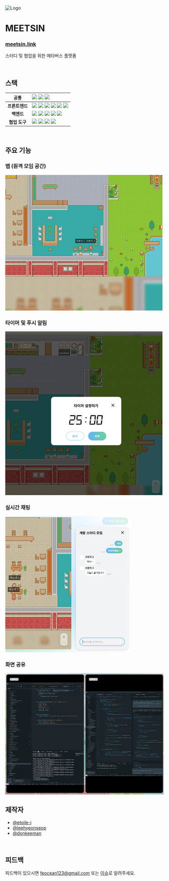 <img src="/client/public/favicon.ico" width="100px" alt="Logo"/>

# MEETSIN

### [meetsin.link](meetsin.link)

스터디 및 협업을 위한 메타버스 플랫폼

<br>

## 스택

|      공통      | <img src="https://img.shields.io/badge/TypeScript-3178C6?style=for-the-badge&logo=TypeScript&logoColor=white"> <img src="https://img.shields.io/badge/Socket.IO-010101?style=for-the-badge&logo=Socket.IO&logoColor=white"> <img src="https://img.shields.io/badge/GitHub Actions-2088FF?style=for-the-badge&logo=GitHubActions&logoColor=white">                                                                                                                                                                                                                                                                                        |
| :------------: | :--------------------------------------------------------------------------------------------------------------------------------------------------------------------------------------------------------------------------------------------------------------------------------------------------------------------------------------------------------------------------------------------------------------------------------------------------------------------------------------------------------------------------------------------------------------------------------------------------------------------------------------- |
| **프론트엔드** | <img src="https://img.shields.io/badge/Next.js-000000?style=for-the-badge&logo=Next.js&logoColor=white"> <img src="https://img.shields.io/badge/TanStack Query-EF4444?style=for-the-badge&logo=TanStackQuery&logoColor=white"> <img src="https://img.shields.io/badge/jotai-ffffff?style=for-the-badge&logo=jotai&logoColor=white"> <img src="https://img.shields.io/badge/sass-DB7093?style=for-the-badge&logo=sass&logoColor=white"> <img src="https://img.shields.io/badge/Peerjs-e96151?style=for-the-badge&logo=&logoColor=white"> <img src="https://img.shields.io/badge/phaser-263d6c?style=for-the-badge&logo=&logoColor=white"> |
|   **백엔드**   | <img src="https://img.shields.io/badge/NestJS-E0234E?style=for-the-badge&logo=NestJS&logoColor=white"> <img src="https://img.shields.io/badge/MongoDB-47A248?style=for-the-badge&logo=MongoDB&logoColor=white"> <img src="https://img.shields.io/badge/Mongoose-880000?style=for-the-badge&logo=Mongoose&logoColor=white"> <img src="https://img.shields.io/badge/AWS EC2-FF9900?style=for-the-badge&logo=AmazonEC2&logoColor=white"> <img src="https://img.shields.io/badge/NGINX-009639?style=for-the-badge&logo=NGINX&logoColor=white">                                                                                               |
| **협업 도구**  | <img src="https://img.shields.io/badge/git-F05032?style=for-the-badge&logo=git&logoColor=white"> <img src="https://img.shields.io/badge/jira-0052CC?style=for-the-badge&logo=jira&logoColor=white"> <img src="https://img.shields.io/badge/notion-000000?style=for-the-badge&logo=notion&logoColor=white"> <img src="https://img.shields.io/badge/figma-F24E1E?style=for-the-badge&logo=figma&logoColor=white">                                                                                                                                                                                                                          |

<br>

## 주요 기능

### 맵 (원격 모임 공간)

<img src="/client/public/landing/map.png" width="500px" alt="map"/>

### 타이머 및 푸시 알림

<img src="/client/public/landing/timer.png" width="500px" alt="timer"/>

### 실시간 채팅

<img src="/client/public/landing/chat.png" width="400px" alt="chat"/>

### 화면 공유

<img src="/client/public/landing/screen.png" width="700px" alt="screen"/>

<br>

## 제작자

-   [@etoile-j](https://www.github.com/etoile-j)
-   [@leehyeonseop](https://www.github.com/leehyeonseop)
-   [@donkeeman](https://www.github.com/donkeeman)

<br>

## 피드백

피드백이 있으시면 feocean123@gmail.com 또는 [이슈](https://github.com/FE-Ocean/MEETSIN/issues)로 알려주세요.
